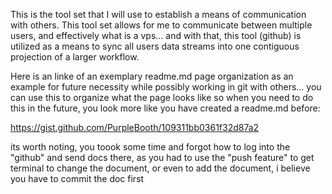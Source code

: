 This is the tool set that I will use to establish a means of communication with others.  This tool set allows for me to communicate between multiple users, and effectively what is a vps... and with that, this tool (github) is utilized as a means to sync all users data streams into one contiguous projection of a larger workflow.

Here is an linke of an exemplary readme.md page organization as an example for future necessity while possibly working in git with others... you can use this to organize what the page looks like so when you need to do this in the future, you look more like you have created a readme.md before:

https://gist.github.com/PurpleBooth/109311bb0361f32d87a2

its worth noting, you toook some time and forgot how to log into the "github" and send docs there, as you had to use the "push feature" to get terminal to change the document, or even to add the document, i believe you have to commit the doc first